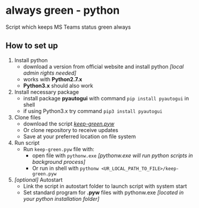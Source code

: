 
# always green - python
Script which keeps MS Teams status green always

## How to set up
1. Install python
    - download a version from official website and install python _[local admin rights needed]_
    - works with **Python2.7.x**
    - **Python3.x** should also work
2. Install necessary package
    - install package **pyautogui** with command `pip install pyautogui` in shell
    - if using Python3.x try command `pip3 install pyautogui`
3. Clone files
    - download the script _[keep-green.pyw](keep-green.pyw)_
    - Or clone repository to receive updates
    - Save at your preferred location on file system
4. Run script
    - Run `keep-green.pyw` file with: 
      - open file with `pythonw.exe` _[pythonw.exe will run python scripts in background process]_
      - Or run in shell with `pythonw <UR_LOCAL_PATH_TO_FILE>/keep-green.pyw`
5. _[optional]_ Autostart 
   - Link the script in autostart folder to launch script with system start
   - Set standard program for **.pyw** files with pythonw.exe _[located in your python installation folder]_
